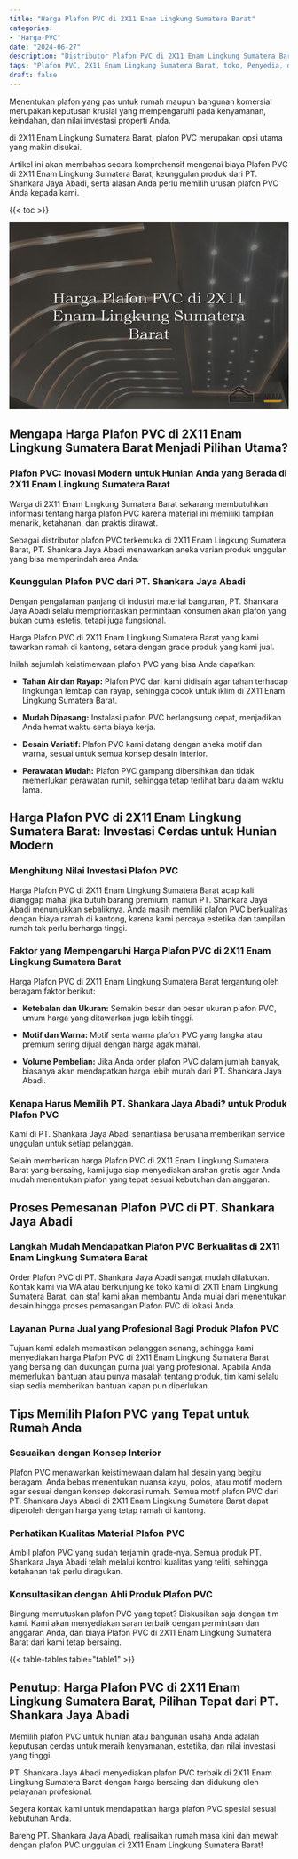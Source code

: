 ```yaml
---
title: "Harga Plafon PVC di 2X11 Enam Lingkung Sumatera Barat"
categories: 
- "Harga-PVC"
date: "2024-06-27"
description: "Distributor Plafon PVC di 2X11 Enam Lingkung Sumatera Barat bagi tempat tinggal, office, dan toko. Panel terbaik, variasi motif, warna modern, beserta servis penempatan ditangani oleh tenaga ahli profesional serta garansi resmi!|Jasa penjualan Plafon PVC di 2X11 Enam Lingkung Sumatera Barat bagi kebutuhan tempat tinggal, kantor, maupun toko, beserta material berkualitas dan pemasangan oleh tenaga ahli ahli serta garansi resmi.|Pilihan Plafon PVC di 2X11 Enam Lingkung Sumatera Barat yang terbukti untuk hunian, perkantoran, dan toko, bersama panel terbaik dan pemasangan ditangani oleh tim ahli dan garansi resmi.|Distribusi Plafon PVC di 2X11 Enam Lingkung Sumatera Barat bagi hunian, office, serta gerai, dengan material unggulan dan penempatan dikerjakan oleh teknisi berpengalaman, dilengkapi dengan kepastian resmi.}"
tags: "Plafon PVC, 2X11 Enam Lingkung Sumatera Barat, toko, Penyedia, distributor"
draft: false
---
```


Menentukan plafon yang pas untuk rumah maupun bangunan komersial merupakan keputusan krusial yang mempengaruhi pada kenyamanan, keindahan, dan nilai investasi properti Anda.

di 2X11 Enam Lingkung Sumatera Barat, plafon PVC merupakan opsi utama yang makin disukai.

Artikel ini akan membahas secara komprehensif mengenai biaya Plafon PVC di 2X11 Enam Lingkung Sumatera Barat, keunggulan produk dari PT. Shankara Jaya Abadi, serta alasan Anda perlu memilih urusan plafon PVC Anda kepada kami.

{{< toc >}}

![Harga Plafon PVC di 2X11 Enam Lingkung Sumatera Barat](/images/Harga-PVC/Harga-Plafon-PVC-di-2X11-Enam-Lingkung-Sumatera-Barat.png)


## Mengapa Harga Plafon PVC di 2X11 Enam Lingkung Sumatera Barat Menjadi Pilihan Utama?

### Plafon PVC: Inovasi Modern untuk Hunian Anda yang Berada di 2X11 Enam Lingkung Sumatera Barat

Warga di 2X11 Enam Lingkung Sumatera Barat sekarang membutuhkan informasi tentang harga plafon PVC karena material ini memiliki tampilan menarik, ketahanan, dan praktis dirawat.

Sebagai distributor plafon PVC terkemuka di 2X11 Enam Lingkung Sumatera Barat, PT. Shankara Jaya Abadi menawarkan aneka varian produk unggulan yang bisa memperindah area Anda.

### Keunggulan Plafon PVC dari PT. Shankara Jaya Abadi

Dengan pengalaman panjang di industri material bangunan, PT. Shankara Jaya Abadi selalu memprioritaskan permintaan konsumen akan plafon yang bukan cuma estetis, tetapi juga fungsional.

Harga Plafon PVC di 2X11 Enam Lingkung Sumatera Barat yang kami tawarkan ramah di kantong, setara dengan grade produk yang kami jual.

Inilah sejumlah keistimewaan plafon PVC yang bisa Anda dapatkan:

- **Tahan Air dan Rayap:** Plafon PVC dari kami didisain agar tahan terhadap lingkungan lembap dan rayap, sehingga cocok untuk iklim di 2X11 Enam Lingkung Sumatera Barat.

- **Mudah Dipasang:** Instalasi plafon PVC berlangsung cepat, menjadikan Anda hemat waktu serta biaya kerja.

- **Desain Variatif:** Plafon PVC kami datang dengan aneka motif dan warna, sesuai untuk semua konsep desain interior.

- **Perawatan Mudah:** Plafon PVC gampang dibersihkan dan tidak memerlukan perawatan rumit, sehingga tetap terlihat baru dalam waktu lama.

## Harga Plafon PVC di 2X11 Enam Lingkung Sumatera Barat: Investasi Cerdas untuk Hunian Modern

### Menghitung Nilai Investasi Plafon PVC

Harga Plafon PVC di 2X11 Enam Lingkung Sumatera Barat acap kali dianggap mahal jika butuh barang premium, namun PT. Shankara Jaya Abadi menunjukkan sebaliknya. Anda masih memiliki plafon PVC berkualitas dengan biaya ramah di kantong, karena kami percaya estetika dan tampilan rumah tak perlu berharga tinggi.

### Faktor yang Mempengaruhi Harga Plafon PVC di 2X11 Enam Lingkung Sumatera Barat

Harga Plafon PVC di 2X11 Enam Lingkung Sumatera Barat tergantung oleh beragam faktor berikut:

- **Ketebalan dan Ukuran:** Semakin besar dan besar ukuran plafon PVC, umum harga yang ditawarkan juga lebih tinggi.

- **Motif dan Warna:** Motif serta warna plafon PVC yang langka atau premium sering dijual dengan harga agak mahal.

- **Volume Pembelian:** Jika Anda order plafon PVC dalam jumlah banyak, biasanya akan mendapatkan harga lebih murah dari PT. Shankara Jaya Abadi.

### Kenapa Harus Memilih PT. Shankara Jaya Abadi? untuk Produk Plafon PVC

Kami di PT. Shankara Jaya Abadi senantiasa berusaha memberikan service unggulan untuk setiap pelanggan.

Selain memberikan harga Plafon PVC di 2X11 Enam Lingkung Sumatera Barat yang bersaing, kami juga siap menyediakan arahan gratis agar Anda mudah menentukan plafon yang tepat sesuai kebutuhan dan anggaran.

## Proses Pemesanan Plafon PVC di PT. Shankara Jaya Abadi

### Langkah Mudah Mendapatkan Plafon PVC Berkualitas di 2X11 Enam Lingkung Sumatera Barat

Order Plafon PVC di PT. Shankara Jaya Abadi sangat mudah dilakukan. Kontak kami via WA atau berkunjung ke toko kami di 2X11 Enam Lingkung Sumatera Barat, dan staf kami akan membantu Anda mulai dari menentukan desain hingga proses pemasangan Plafon PVC di lokasi Anda.

### Layanan Purna Jual yang Profesional Bagi Produk Plafon PVC

Tujuan kami adalah memastikan pelanggan senang, sehingga kami menyediakan harga Plafon PVC di 2X11 Enam Lingkung Sumatera Barat yang bersaing dan dukungan purna jual yang profesional. Apabila Anda memerlukan bantuan atau punya masalah tentang produk, tim kami selalu siap sedia memberikan bantuan kapan pun diperlukan.

## Tips Memilih Plafon PVC yang Tepat untuk Rumah Anda

### Sesuaikan dengan Konsep Interior

Plafon PVC menawarkan keistimewaan dalam hal desain yang begitu beragam. Anda bebas menentukan nuansa kayu, polos, atau motif modern agar sesuai dengan konsep dekorasi rumah. Semua motif plafon PVC dari PT. Shankara Jaya Abadi di 2X11 Enam Lingkung Sumatera Barat dapat diperoleh dengan harga yang tetap ramah di kantong.

### Perhatikan Kualitas Material Plafon PVC

Ambil plafon PVC yang sudah terjamin grade-nya. Semua produk PT. Shankara Jaya Abadi telah melalui kontrol kualitas yang teliti, sehingga ketahanan tak perlu diragukan.

### Konsultasikan dengan Ahli Produk Plafon PVC

Bingung memutuskan plafon PVC yang tepat? Diskusikan saja dengan tim kami. Kami akan menyediakan saran terbaik dengan permintaan dan anggaran Anda, dan biaya Plafon PVC di 2X11 Enam Lingkung Sumatera Barat dari kami tetap bersaing.

{{< table-tables table="table1" >}}

## Penutup: Harga Plafon PVC di 2X11 Enam Lingkung Sumatera Barat, Pilihan Tepat dari PT. Shankara Jaya Abadi

Memilih plafon PVC untuk hunian atau bangunan usaha Anda adalah keputusan cerdas untuk meraih kenyamanan, estetika, dan nilai investasi yang tinggi.

PT. Shankara Jaya Abadi menyediakan plafon PVC terbaik di 2X11 Enam Lingkung Sumatera Barat dengan harga bersaing dan didukung oleh pelayanan profesional.

Segera kontak kami untuk mendapatkan harga plafon PVC spesial sesuai kebutuhan Anda.

Bareng PT. Shankara Jaya Abadi, realisaikan rumah masa kini dan mewah dengan plafon PVC unggulan di 2X11 Enam Lingkung Sumatera Barat!
